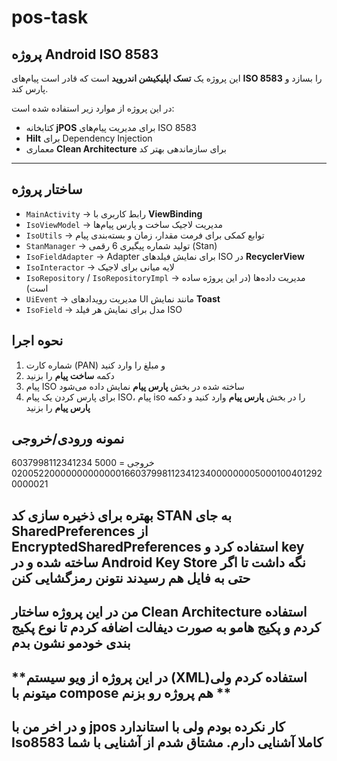 # pos-task
## پروژه Android ISO 8583

این پروژه یک **تسک اپلیکیشن اندروید** است که قادر است پیام‌های **ISO 8583** را بسازد و پارس کند.  

در این پروژه از موارد زیر استفاده شده است:  
- کتابخانه **jPOS** برای مدیریت پیام‌های ISO 8583  
- **Hilt** برای Dependency Injection  
- معماری **Clean Architecture** برای سازماندهی بهتر کد  

---

## ساختار پروژه

- `MainActivity` → رابط کاربری با **ViewBinding**  
- `IsoViewModel` → مدیریت لاجیک ساخت و پارس پیام‌ها  
- `IsoUtils` → توابع کمکی برای فرمت مقدار، زمان و بسته‌بندی پیام  
- `StanManager` → تولید شماره پیگیری 6 رقمی (Stan)  
- `IsoFieldAdapter` → Adapter برای نمایش فیلدهای ISO در **RecyclerView**  
- `IsoInteractor` → لایه میانی برای لاجیک  
- `IsoRepository` / `IsoRepositoryImpl` → مدیریت داده‌ها (در این پروژه ساده است)  
- `UiEvent` → مدیریت رویدادهای UI مانند نمایش **Toast**  
- `IsoField` → مدل برای نمایش هر فیلد ISO 

## نحوه اجرا
1. شماره کارت (PAN) و مبلغ را وارد کنید
2. دکمه **ساخت پیام** را بزنید
3. پیام ISO ساخته شده در بخش **پارس پیام** نمایش داده می‌شود
4. برای پارس کردن یک پیام ISO، پیام iso را در بخش **پارس پیام** وارد کنید و دکمه **پارس پیام** را بزنید


## نمونه ورودی/خروجی
6037998112341234
5000
خروجی = 020052200000000000001660379981123412340000000050001004012920000021 
##


## **بهتره برای ذخیره سازی کد STAN به جای SharedPreferences از EncryptedSharedPreferences استفاده کرد و key ساخته شده و در Android Key Store نگه داشت تا اگر حتی به فایل هم رسیدند نتونن رمزگشایی کنن**
## **من در این پروژه ساختار  Clean Architecture استفاده کردم و پکیج هامو به صورت دیفالت اضافه کردم تا نوع پکیج بندی خودمو نشون بدم**
## **در این پروژه از ویو سیستم (XML)استفاده کردم ولی میتونم با compose هم پروژه رو بزنم ** 
## **و در اخر من با jpos کار نکرده بودم ولی با استاندارد Iso8583 کاملا آشنایی دارم. مشتاق شدم از آشنایی با شما** 
